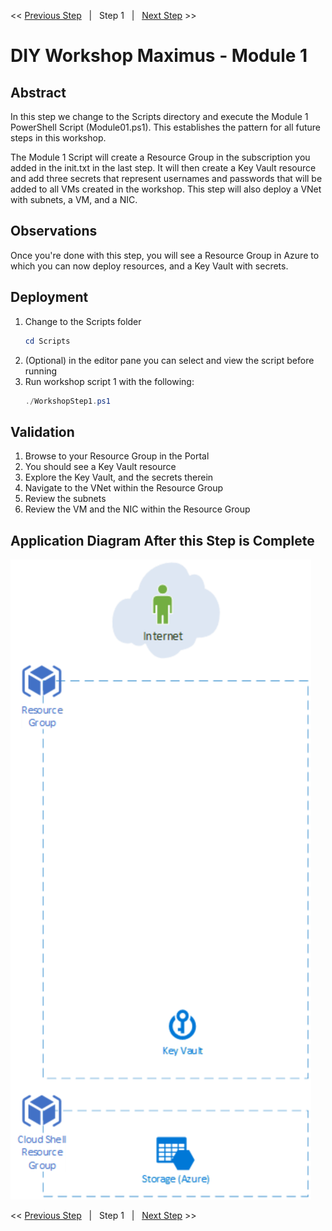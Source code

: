 << [Previous Step][Prev]&nbsp;&nbsp;&nbsp;|&nbsp;&nbsp;&nbsp;Step 1&nbsp;&nbsp;&nbsp;|&nbsp;&nbsp;&nbsp;[Next Step][Next] >> 

# DIY Workshop Maximus - Module 1

## Abstract
In this step we change to the Scripts directory and execute the Module 1 PowerShell Script (Module01.ps1). This establishes the pattern for all future steps in this workshop.

The Module 1 Script will create a Resource Group in the subscription you added in the init.txt in the last step. It will then create a Key Vault resource and add three secrets that represent usernames and passwords that will be added to all VMs created in the workshop. This step will also deploy a VNet with subnets, a VM, and a NIC.

## Observations
Once you're done with this step, you will see a Resource Group in Azure to which you can now deploy resources, and a Key Vault with secrets.

## Deployment
1. Change to the Scripts folder
    ```powershell
    cd Scripts
    ```
2. (Optional) in the editor pane you can select and view the script before running
3. Run workshop script 1 with the following:
    ```powershell
    ./WorkshopStep1.ps1
    ```
## Validation
1. Browse to your Resource Group in the Portal
2. You should see a Key Vault resource
3. Explore the Key Vault, and the secrets therein
4. Navigate to the VNet within the Resource Group
5. Review the subnets
6. Review the VM and the NIC within the Resource Group

## Application Diagram After this Step is Complete
[![1]][1]

<< [Previous Step][Prev]&nbsp;&nbsp;&nbsp;|&nbsp;&nbsp;&nbsp;Step 1&nbsp;&nbsp;&nbsp;|&nbsp;&nbsp;&nbsp;[Next Step][Next] >> 

<!--Link References-->
[Prev]: ./Module00.md
[Next]: ./Module02.md

<!--Image References-->
[1]: ./Media/Step1.svg "As built diagram for step 1" 